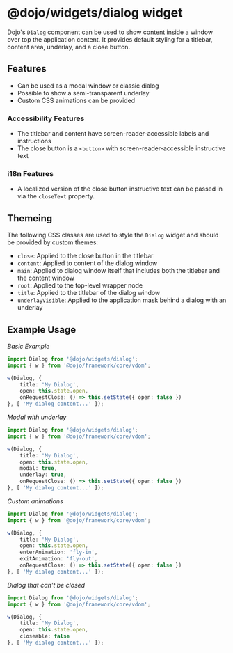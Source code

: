# @dojo/widgets/dialog widget

Dojo's `Dialog` component can be used to show content inside a window over top the application content. It provides default styling for a titlebar, content area, underlay, and a close button.

## Features

- Can be used as a modal window or classic dialog
- Possible to show a semi-transparent underlay
- Custom CSS animations can be provided

### Accessibility Features

- The titlebar and content have screen-reader-accessible labels and instructions
- The close button is a `<button>` with screen-reader-accessible instructive text

### i18n Features
- A localized version of the close button instructive text can be passed in via the `closeText` property.

## Themeing

The following CSS classes are used to style the `Dialog` widget and should be provided by custom themes:

- `close`: Applied to the close button in the titlebar
- `content`: Applied to content of the dialog window
- `main`: Applied to dialog window itself that includes both the titlebar and the content window
- `root`: Applied to the top-level wrapper node
- `title`: Applied to the titlebar of the dialog window
- `underlayVisible`: Applied to the application mask behind a dialog with an underlay

## Example Usage

*Basic Example*
```typescript
import Dialog from '@dojo/widgets/dialog';
import { w } from '@dojo/framework/core/vdom';

w(Dialog, {
	title: 'My Dialog',
	open: this.state.open,
	onRequestClose: () => this.setState({ open: false })
}, [ 'My dialog content...' ]);
```

*Modal with underlay*
```typescript
import Dialog from '@dojo/widgets/dialog';
import { w } from '@dojo/framework/core/vdom';

w(Dialog, {
	title: 'My Dialog',
	open: this.state.open,
	modal: true,
	underlay: true,
	onRequestClose: () => this.setState({ open: false })
}, [ 'My dialog content...' ]);
```

*Custom animations*
```typescript
import Dialog from '@dojo/widgets/dialog';
import { w } from '@dojo/framework/core/vdom';

w(Dialog, {
	title: 'My Dialog',
	open: this.state.open,
	enterAnimation: 'fly-in',
	exitAnimation: 'fly-out',
	onRequestClose: () => this.setState({ open: false })
}, [ 'My dialog content...' ]);
```

*Dialog that can't be closed*
```typescript
import Dialog from '@dojo/widgets/dialog';
import { w } from '@dojo/framework/core/vdom';

w(Dialog, {
	title: 'My Dialog',
	open: this.state.open,
	closeable: false
}, [ 'My dialog content...' ]);
```
